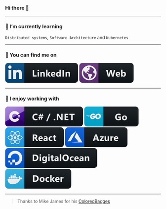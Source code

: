 ### Hi there 👋

---
### 🌱 I’m currently learning

`Distributed systems`, `Software Architecture` and `Kubernetes`

---
### 📢 You can find me on

[![LinkedIn](https://raw.githubusercontent.com/MikeCodesDotNET/ColoredBadges/master/svg/social/linkedin.svg)](https://www.linkedin.com/in/dylanvangils/)
[![Web](https://raw.githubusercontent.com/MikeCodesDotNET/ColoredBadges/master/svg/dev/misc/web.svg)](https://dylanvangils.com)

---
### 🚧 I enjoy working with

[![DotNet](https://raw.githubusercontent.com/MikeCodesDotNET/ColoredBadges/master/svg/dev/languages/csharp_dotnet.svg)](https://github.com/dotnet)
[![Go](https://raw.githubusercontent.com/MikeCodesDotNET/ColoredBadges/master/svg/dev/languages/go.svg)](https://github.com/golang)
[![React](https://raw.githubusercontent.com/MikeCodesDotNET/ColoredBadges/master/svg/dev/frameworks/react.svg)](https://github.com/facebook/react)
[![Azure](https://raw.githubusercontent.com/MikeCodesDotNET/ColoredBadges/master/svg/dev/services/azure.svg)](https://azure.com)
[![DigitalOcean](https://raw.githubusercontent.com/MikeCodesDotNET/ColoredBadges/master/svg/dev/services/digitalocean.svg)](https://digitalocean.com)
[![Docker](https://raw.githubusercontent.com/MikeCodesDotNET/ColoredBadges/master/svg/dev/tools/docker.svg)](https://docker.com)

---
> Thanks to Mike James for his [ColoredBadges](https://github.com/MikeCodesDotNET/ColoredBadges)

<!--
**dylanvgils/dylanvgils** is a ✨ _special_ ✨ repository because its `README.md` (this file) appears on your GitHub profile.

Here are some ideas to get you started:

- 🔭 I’m currently working on ...
- 🌱 I’m currently learning ...
- 👯 I’m looking to collaborate on ...
- 🤔 I’m looking for help with ...
- 💬 Ask me about ...
- 📫 How to reach me: ...
- 😄 Pronouns: ...
- ⚡ Fun fact: ...
-->

